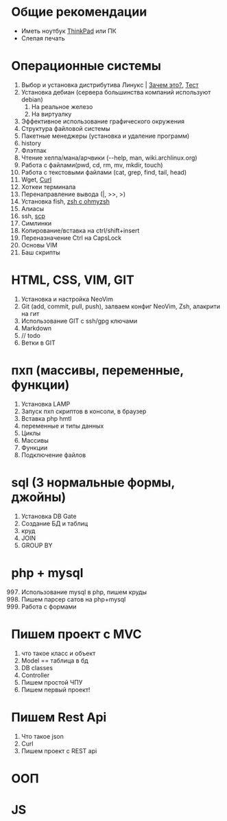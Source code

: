 # Общие рекомендации

- Иметь ноутбук [ThinkPad](https://github.com/probeldev/Junior_php_developer/blob/main/ThinkPad.md) или ПК
- Слепая печать

# Операционные системы

1. Выбор и установка дистрибутива Линукc | [Зачем это?](https://youtu.be/wENbIPlO9mk?si=nFXjDjxAGz_DBXTZ), [Тест](https://distrochooser.de/)
2. Установка дебиан (сервера большинства компаний используют debian)
    1. На реальное железо
    2. На виртуалку
3. Эффективное использование графического окружения
4. Структура файловой системы
5. Пакетные менеджеры (установка и удаление программ)
6. history
7. Флэтпак
8. Чтение хелпа/мана/арчвики (--help, man, wiki.archlinux.org)
9. Работа с файлами(pwd, cd, rm, mv, mkdir, touch)
10. Работа с текстовыми файлами (cat, grep, find, tail, head)
11. Wget, [Curl](https://www.youtube.com/watch?v=sTrQkxmiM_4)
12. Хоткеи терминала
13. Перенаправление вывода (|, >>, >)
14. Установка fish, [zsh с ohmyzsh](https://www.youtube.com/watch?v=NPgHB0J8OAo)
15. Алиасы
16. ssh, [scp](https://www.youtube.com/watch?v=mGOfQj_0-0I)
17. Симлинки
18. Копирование/вставка на ctrl/shift+insert
19. Переназначение Ctrl на CapsLock
20. Основы VIM
21. Баш скрипты

# HTML, CSS, VIM, GIT

1. Установка и настройка NeoVim
2. Git (add, commit, pull, push), залваем конфиг NeoVim, Zsh, алакрити на гит
3. Использование GIT c ssh/gpg ключами
4. Markdown
5. // todo
999. Ветки в GIT

# пхп (массивы, переменные, функции)

1. Установка LAMP
2. Запуск пхп скриптов в консоли, в браузер
3. Вставка php hmtl
4. переменные и типы данных
5. Циклы
6. Массивы
7. Функции
8. Подключение файлов

# sql (3 нормальные формы, джойны)

1. Установка DB Gate
2. Создание БД и таблиц
3. круд
4. JOIN
5. GROUP BY

# php  + mysql

997. Использование mysql в php, пишем круды
998. Пишем парсер сатов на php+mysql
999. Работа с формами

# Пишем проект с MVC

1. что такое класс и объект
2. Model == таблица в бд
3. DB classes
4. Controller
5. Пишем простой ЧПУ
6. Пишем первый проект!

# Пишем Rest Api

1. Что такое json
2. Curl
3. Пишем проект c REST api

# ООП

# JS
